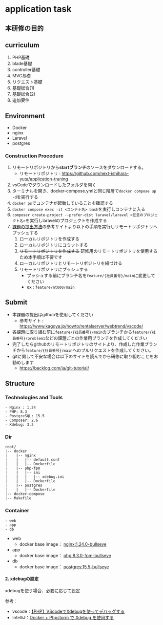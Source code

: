 # application task

## 本研修の目的

## curriculum

1. PHP基礎
2. blade基礎
3. controller基礎
4. MVC基礎
5. リクエスト基礎
6. 基礎総合(1)
7. 基礎総合(2)
8. 追加要件

## Environment

- Docker
- nginx
- Laravel
- postgres

### Construction Procedure

1. リモートリポジトリから**startブランチ**のソースをダウンロードする。
   - リモートリポジトリ : <https://github.com/next-ishihara-yuta/application-traning>
2. vsCodeでダウンロードしたフォルダを開く
3. ターミナルを開き、docker-compose.ymlと同じ階層で``docker compose up -d``を実行する
4. ``docker ps``でコンテナが起動していることを確認する
5. ``docker compose exec -it <コンテナ名> bash``を実行しコンテナに入る
6. ``composer create-project --prefer-dist laravel/laravel <任意のプロジェクト名>``を実行しlaravelのプロジェクトを作成する
7. [課題の提出方法](#課題の提出方法)の参考サイトより以下の手順を実行しリモートリポジトリへプッシュする
   1. ローカルリポジトリを作成する
   2. ローカルリポジトリにコミットする
   3. ~~リモートリポジトリを作成する~~ 研修用のリモートリポジトリを使用するため本手順は不要です
   4. ローカルリポジトリとリモートリポジトリを紐づける
   5. リモートリポジトリにプッシュする
      - プッシュする前にブランチ名を``feature/{社員番号}/main``に変更してください 
      - ex : ``feature/nt000/main``

## Submit

- 本課題の提出はgithubを使用してください
  - 参考サイト : <https://www.kagoya.jp/howto/rentalserver/webtrend/vscode/>
- 各課題に取り組む前に``feature/{社員番号}/main``のブランチから``feature/{社員番号}/problem1``などの課題ごとの作業用ブランチを作成してください
- 完了したらgithubのリモートリポジトリのサイトより、作成した作業ブランチから``feature/{社員番号}/main``へのプルリクエストを作成してください。
- gitに関して不安な場合は以下のサイトを読んでから研修に取り組むことをお勧めします
  - <https://backlog.com/ja/git-tutorial/>

## Structure

### Technologies and Tools

```
- Nginx : 1.24
- PHP: 8.3
- PostgreSQL: 15.5
- Composer: 2.6
- Xdebug: 3.3
```

### Dir

```
root/
|-- docker
|    |-- nginx
|    |   |-- default.conf
|    |   |-- Dockerfile
|    |-- php-fpm
|    |   |-- ini
|    |   |   |-- xdebug.ini
|    |   |-- Dockerfile
|    |-- postgres
|    |   |-- Dockerfile
|-- docker-compose
|-- Makefile
```

### Container

```
- web
- app
- db
```

- web
  - docker base image： [nginx:1.24.0-bullseye](https://hub.docker.com/layers/library/nginx/1.24.0-bullseye/images/sha256-f618a6de3e2c6464699f7f0cddeb5aff68534932cefad83e9c225b0db4024a03?context=explore)
- app
  - docker base image： [php:8.3.0-fpm-bullseye](https://hub.docker.com/layers/library/php/8.3.0-fpm-bullseye/images/sha256-7f9a0d39b9fa3ce6b07aa5d7bfd06d059236c0a77cc965008afd76d220f95fa3?context=explore)
- db
  - docker base image： [postgres:15.5-bullseye](https://hub.docker.com/layers/library/postgres/15.5-bullseye/images/sha256-b243ba597985f628f09df2726021aa13234afeabf545d7964b2f2ef258c0956a?context=explore)

#### 2. xdebugの設定

xdebugを使う場合、必要に応じて設定

参考：

- vscode：[【PHP】VScodeでXdebugを使ってデバッグする](https://zenn.dev/ikeo/articles/244d6a8042bcd8c55fe9#vscode%E3%81%AE%E8%A8%AD%E5%AE%9A)
- IntelliJ：[Docker + Phpstorm で Xdebug を使用する](https://zenn.dev/micronn/articles/5f3cd1d94f99fd)
